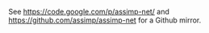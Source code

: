 See https://code.google.com/p/assimp-net/ and https://github.com/assimp/assimp-net for a Github mirror.